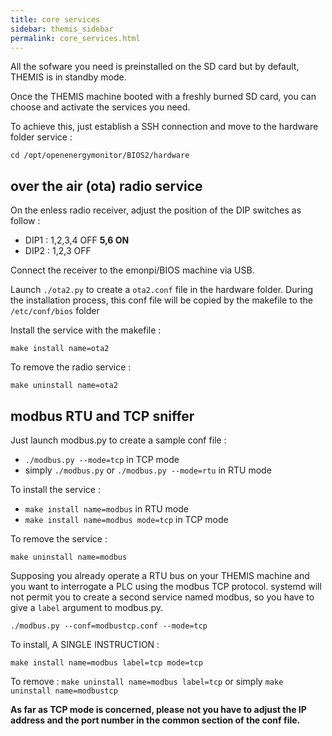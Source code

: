 ```yaml
---
title: core services
sidebar: themis_sidebar
permalink: core_services.html
---
```



All the sofware you need is preinstalled on the SD card but by default, THEMIS is in standby mode.

Once the THEMIS machine booted with a freshly burned SD card, you can choose and activate the services you need.

To achieve this, just establish a SSH connection and move to the hardware folder service :

```
cd /opt/openenergymonitor/BIOS2/hardware
```

## over the air (ota) radio service

On the enless radio receiver, adjust the position of the DIP switches as follow :

- DIP1 : 1,2,3,4 OFF **5,6 ON**
- DIP2 : 1,2,3 OFF

Connect the receiver to the emonpi/BIOS machine via USB.

Launch `./ota2.py` to create a `ota2.conf` file in the hardware folder.
During the installation process, this conf file will be copied by the makefile to the `/etc/conf/bios` folder

Install the service with the makefile :

```
make install name=ota2
```
To remove the radio service :

```
make uninstall name=ota2
```
## modbus RTU and TCP sniffer

Just launch modbus.py to create a sample conf file : 

- `./modbus.py --mode=tcp` in TCP mode
- simply `./modbus.py` or `./modbus.py --mode=rtu` in RTU mode

To install the service :

- `make install name=modbus` in RTU mode
- `make install name=modbus mode=tcp` in TCP mode

To remove the service :

```
make uninstall name=modbus
```

Supposing you already operate a RTU bus on your THEMIS machine and you want to interrogate a PLC using the modbus TCP protocol. systemd will not permit you to create a second service named modbus, so you have to give a `label` argument to modbus.py.

```
./modbus.py --conf=modbustcp.conf --mode=tcp
```
To install, A SINGLE INSTRUCTION :

```
make install name=modbus label=tcp mode=tcp
```

To remove : `make uninstall name=modbus label=tcp` or simply `make uninstall name=modbustcp`

**As far as TCP mode is concerned, please not you have to adjust the IP address and the port number in the common section of the conf file.**
